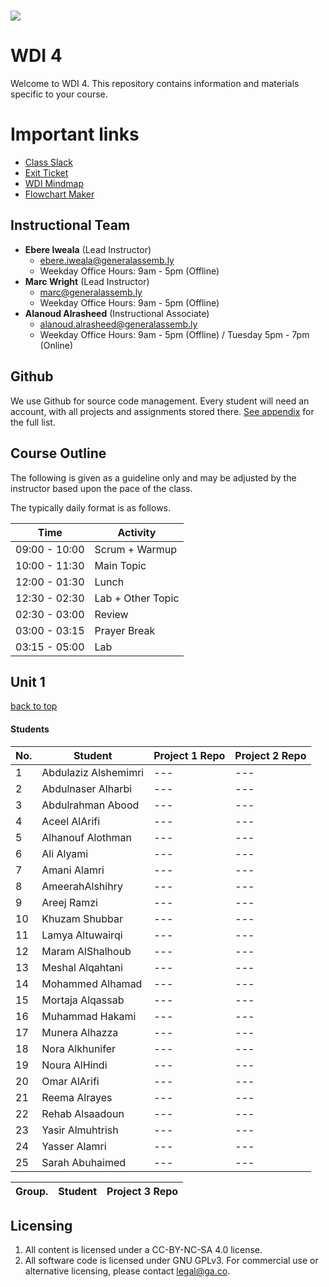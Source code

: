 # ![](https://ga-dash.s3.amazonaws.com/production/assets/logo-9f88ae6c9c3871690e33280fcf557f33.png) 
# WDI 4
Welcome to WDI 4. This repository contains information and materials specific to your course.

# Important links
- [Class Slack](https://miskacademy.slack.com/messages/CFT2TMK6F)
- [Exit Ticket](https://docs.google.com/forms/d/1Yp9xnqkR0PvTSnwavMMymtsfxLtqKDgCZ_xd9SSsMxI/viewform)
- [WDI Mindmap](https://coggle.it/diagram/V95gwA7atZoJ3a52)
- [Flowchart Maker](https://code2flow.com/)


## Instructional Team
- **Ebere Iweala** (Lead Instructor)
  - [ebere.iweala@generalassemb.ly ](mailto:ebere.iweala@generalassemb.ly)
  - Weekday Office Hours: 9am - 5pm (Offline)
- **Marc Wright** (Lead Instructor)
  - [marc@generalassemb.ly ](mailto:marc@generalassemb.ly)
  - Weekday Office Hours: 9am - 5pm (Offline)
- **Alanoud Alrasheed** (Instructional Associate)
  - [alanoud.alrasheed@generalassemb.ly](mailto:alanoud.alrasheed@generalassemb.ly)
  - Weekday Office Hours: 9am - 5pm (Offline) / Tuesday 5pm - 7pm (Online)


## Github
We use Github for source code management. Every student will need an account, with all projects and assignments stored there. [See appendix](#github-links) for the full list.

## Course Outline
The following is given as a guideline only and may be adjusted by the instructor based upon the pace of the class.

The typically daily format is as follows.

| Time          | Activity
| ---           | ---       
| 09:00 - 10:00 | Scrum + Warmup
| 10:00 - 11:30 | Main Topic
| 12:00 - 01:30 | Lunch
| 12:30 - 02:30 | Lab + Other Topic
| 02:30 - 03:00 | Review
| 03:00 - 03:15 | Prayer Break
| 03:15 - 05:00 | Lab

## Unit 1


[back to top](#wdi-4)

#### Students


| No. | Student|Project 1 Repo | Project 2 Repo |
--- | --- | --- | --
| 1   | Abdulaziz Alshemimri | ---           |---             | 
| 2   |  Abdulnaser Alharbi  | ---           |---             |  
| 3   |  Abdulrahman Abood   | ---           |---             |  
| 4   |     Aceel AlArifi    | ---           |---             |   
| 5   |    Alhanouf Alothman | ---           |---             |  
| 6   |     Ali	Alyami       | ---           |---             |  
| 7   |      Amani Alamri    | ---           |---             |  
| 8   |   AmeerahAlshihry    | ---           |---             |  
| 9   |     Areej Ramzi      | ---           |---             |  
| 10  |     Khuzam Shubbar   | ---           |---             |  
| 11  |   Lamya Altuwairqi   | ---           |---             |  
| 12  |     Maram AlShalhoub | ---           |---             |  
| 13  |     Meshal Alqahtani | ---           |---             |  
| 14  |     Mohammed Alhamad | ---           |---             |  
| 15  |   Mortaja Alqassab   | ---           |---             |  
| 16  |      Muhammad Hakami | ---           |---             |  
| 17  |      Munera Alhazza  | ---           |---             |  
| 18  |     Nora Alkhunifer  | ---           |---             |  
| 19  |      Noura AlHindi   | ---           |---             |  
| 20  |     Omar AlArifi     | ---           |---             |  
| 21  |     Reema Alrayes    | ---           |---             |  
| 22  |     Rehab Alsaadoun  | ---           |---             |  
| 23  |  Yasir Almuhtrish    | ---           |---             |  
| 24  |     Yasser Alamri    | ---           |---             |  
| 25  |    Sarah Abuhaimed   | ---           |---             |


| Group. | Student |Project 3 Repo |
|---     | ---     | ---           |


## Licensing
1. All content is licensed under a CC-BY-NC-SA 4.0 license.
2. All software code is licensed under GNU GPLv3. For commercial use or alternative licensing, please contact legal@ga.co.
